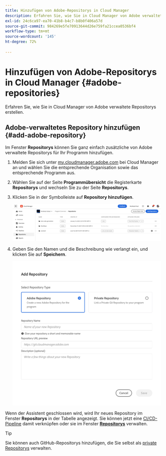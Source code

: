 ```yaml
---
title: Hinzufügen von Adobe-Repositorys in Cloud Manager
description: Erfahren Sie, wie Sie in Cloud Manager von Adobe verwaltete Repositorys erstellen.
exl-id: 24c6ca97-ea70-41b8-b4c7-b8b0f406a57d
source-git-commit: 984269e5fe70913644d26e759fa21ccea0536bf4
workflow-type: tm+mt
source-wordcount: '145'
ht-degree: 72%

---
```


# Hinzufügen von Adobe-Repositorys in Cloud Manager {#adobe-repositories}

Erfahren Sie, wie Sie in Cloud Manager von Adobe verwaltete Repositorys erstellen.

## Adobe-verwaltetes Repository hinzufügen {#add-adobe-repository}

Im Fenster **Repositorys** können Sie ganz einfach zusätzliche von Adobe verwaltete Repositorys für Ihr Programm hinzufügen.

1. Melden Sie sich unter [my.cloudmanager.adobe.com](https://my.cloudmanager.adobe.com/) bei Cloud Manager an und wählen Sie die entsprechende Organisation sowie das entsprechende Programm aus.

1. Wählen Sie auf der Seite **Programmübersicht** die Registerkarte **Repositorys** und wechseln Sie zu der Seite **Repositorys**.

1. Klicken Sie in der Symbolleiste auf **Repository hinzufügen**.

   ![Schaltfläche „Repository hinzufügen“](assets/repositories.png)

1. Geben Sie den Namen und die Beschreibung wie verlangt ein, und klicken Sie auf **Speichern**.

   ![Dialogfeld „Repository hinzufügen“](assets/add-repository-wizard.png)

Wenn der Assistent geschlossen wird, wird Ihr neues Repository im Fenster **Repositorys** in der Tabelle angezeigt. Sie können jetzt eine [CI/CD-Pipeline](/help/overview/ci-cd-pipelines.md) damit verknüpfen oder sie im Fenster [**Repositorys**](managing-repositories.md) verwalten.

>[!TIP]
>
>Sie können auch GitHub-Repositorys hinzufügen, die Sie selbst als [private Repositorys](private-repositories.md) verwalten.
